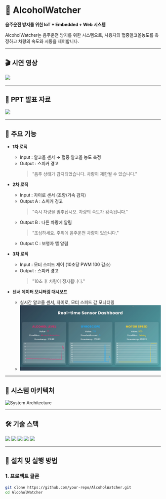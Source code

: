 <h1 align="left">🚗 AlcoholWatcher</h1>
<p align="left"><b>음주운전 방지를 위한 IoT + Embedded + Web 시스템</b></p>
<p align="left">AlcoholWatcher는 음주운전 방지를 위한 시스템으로, 사용자의 혈중알코올농도를 측정하고 차량의 속도와 시동을 제어합니다.</p>

---

## 🎬 시연 영상
<p align="left">
  <a href="https://youtu.be/z9DGNRnyafg"><img src="https://img.shields.io/badge/Demo-YouTube-red?logo=youtube"></a>
</p>

---

## 📂 PPT 발표 자료
<p align="left">
  <a href="https://buly.kr/4xY1Set"><img src="https://img.shields.io/badge/PPT-자료-blue?logo=microsoftpowerpoint"></a>
</p>


---

## 📌 주요 기능
- **1차 로직**
  - Input : 알코올 센서 → 혈중 알코올 농도 측정  
  - Output : 스피커 경고  
    > "음주 상태가 감지되었습니다. 차량이 제한될 수 있습니다."

- **2차 로직**
  - Input : 자이로 센서 (조향/가속 감지)  
  - Output A : 스피커 경고  
    > "즉시 차량을 멈추십시오. 차량의 속도가 감속됩니다."  
  - Output B : 다른 차량에 알림  
    > "조심하세요. 주위에 음주운전 차량이 있습니다."  
  - Output C : 보행자 앱 알림  

- **3차 로직**
  - Input : 모터 스피드 제어 (10초당 PWM 100 감소)  
  - Output : 스피커 경고  
    > "10초 후 차량이 정지됩니다."

- **센서 데이터 모니터링 대시보드**
  - 실시간 알코올 센서, 자이로, 모터 스피드 값 모니터링  
  - ![대시보드 이미지](./Dash.png)

---

## 📡 시스템 아키텍처
<p align="left">
  <img src="./architecture.png" alt="System Architecture" width="700"/>
</p>

---

## 🛠 기술 스택
<p align="left">
  <img src="https://img.shields.io/badge/STM32-Embedded-blue?logo=stmicroelectronics"/>
  <img src="https://img.shields.io/badge/ESP32-IoT-lightgrey?logo=espressif"/>
  <img src="https://img.shields.io/badge/Django-Backend-green?logo=django"/>
  <img src="https://img.shields.io/badge/JavaScript-Frontend-yellow?logo=javascript"/>
  <img src="https://img.shields.io/badge/SQLite-Database-blue?logo=sqlite"/>
</p>

---

## 🚀 설치 및 실행 방법

### 1. 프로젝트 클론
```bash
git clone https://github.com/your-repo/AlcoholWatcher.git
cd AlcoholWatcher
